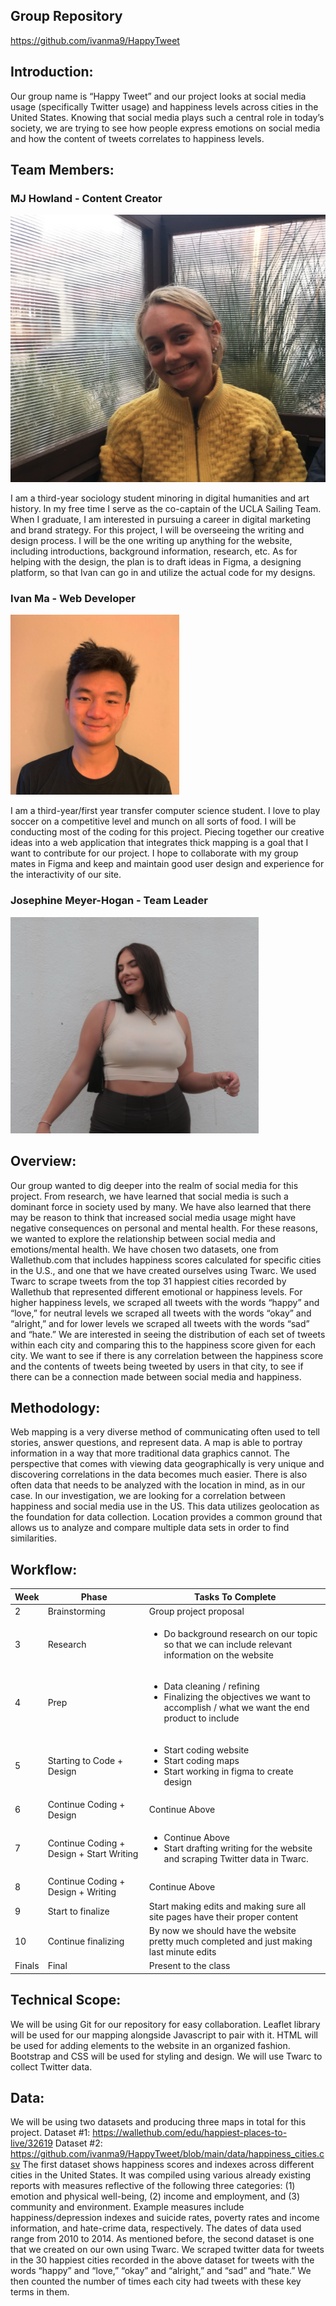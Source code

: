 ## Group Repository

https://github.com/ivanma9/HappyTweet

## Introduction:

Our group name is “Happy Tweet” and our project looks at social media usage (specifically Twitter usage) and happiness levels across cities in the United States. Knowing that social media plays such a central role in today’s society, we are trying to see how people express emotions on social media and how the content of tweets correlates to happiness levels.

## Team Members:

### MJ Howland - Content Creator

<img src = "img/MJ.png">

I am a third-year sociology student minoring in digital humanities and art history. In my free time I serve as the co-captain of the UCLA Sailing Team. When I graduate, I am interested in pursuing a career in digital marketing and brand strategy.
For this project, I will be overseeing the writing and design process. I will be the one writing up anything for the website, including introductions, background information, research, etc. As for helping with the design, the plan is to draft ideas in Figma, a designing platform, so that Ivan can go in and utilize the actual code for my designs.

### Ivan Ma - Web Developer

<img src = "img/Ivan.png">

I am a third-year/first year transfer computer science student. I love to play soccer on a competitive level and munch on all sorts of food.
I will be conducting most of the coding for this project. Piecing together our creative ideas into a web application that integrates thick mapping is a goal that I want to contribute for our project. I hope to collaborate with my group mates in Figma and keep and maintain good user design and experience for the interactivity of our site.

### Josephine Meyer-Hogan - Team Leader

<img src = "img/Josephine.png">

## Overview:

Our group wanted to dig deeper into the realm of social media for this project. From research, we have learned that social media is such a dominant force in society used by many. We have also learned that there may be reason to think that increased social media usage might have negative consequences on personal and mental health. For these reasons, we wanted to explore the relationship between social media and emotions/mental health. 
We have chosen two datasets, one from Wallethub.com that includes happiness scores calculated for specific cities in the U.S., and one that we have created ourselves using Twarc. We used Twarc to scrape tweets from the top 31 happiest cities recorded by Wallethub that represented different emotional or happiness levels. For higher happiness levels, we scraped all tweets with the words “happy” and “love,” for neutral levels we scraped all tweets with the words “okay” and “alright,” and for lower levels we scraped all tweets with the words “sad” and “hate.” We are interested in seeing the distribution of each set of tweets within each city and comparing this to the happiness score given for each city. We want to see if there is any correlation between the happiness score and the contents of tweets being tweeted by users in that city, to see if there can be a connection made between social media and happiness.

## Methodology:

Web mapping is a very diverse method of communicating often used to tell stories, answer questions, and represent data. A map is able to portray information in a way that more traditional data graphics cannot. The perspective that comes with viewing data geographically is very unique and discovering correlations in the data becomes much easier. There is also often data that needs to be analyzed with the location in mind, as in our case. In our investigation, we are looking for a correlation between happiness and social media use in the US. This data utilizes geolocation as the foundation for data collection. Location provides a common ground that allows us to analyze and compare multiple data sets in order to find similarities.

## Workflow:

| Week   | Phase                                    | Tasks To Complete                                                                                                                             |
| ------ | ---------------------------------------- | --------------------------------------------------------------------------------------------------------------------------------------------- |
| 2      | Brainstorming                            | Group project proposal                                                                                                                        |
| 3      | Research                                 | <ul> <li> Do background research on our topic so that we can include relevant information on the website </li></ul>                           |
| 4      | Prep                                     | <ul><li> Data cleaning / refining</li><li> Finalizing the objectives we want to accomplish / what we want the end product to include</li><ul> |
| 5      | Starting to Code + Design                | <ul> <li> Start coding website </li><li> Start coding maps</li> <li> Start working in figma to create design </li></ul>                       |
| 6      | Continue Coding + Design                 | Continue Above                                                                                                                                |
| 7      | Continue Coding + Design + Start Writing | <ul> <li>Continue Above </li><li> Start drafting writing for the website and scraping Twitter data in Twarc. </li></ul>                                                           |
| 8      | Continue Coding + Design + Writing       | Continue Above                                                                                                                                |
| 9      | Start to finalize                        | Start making edits and making sure all site pages have their proper content                                                                   |
| 10     | Continue finalizing                      | By now we should have the website pretty much completed and just making last minute edits                                                     |
| Finals | Final                                    | Present to the class                                                                                                                          |

## Technical Scope:

We will be using Git for our repository for easy collaboration. Leaflet library will be used for our mapping alongside Javascript to pair with it. HTML will be used for adding elements to the website in an organized fashion. Bootstrap and CSS will be used for styling and design. We will use Twarc to collect Twitter data.

## Data:

We will be using two datasets and producing three maps in total for this project.
Dataset #1: https://wallethub.com/edu/happiest-places-to-live/32619
Dataset #2: https://github.com/ivanma9/HappyTweet/blob/main/data/happiness_cities.csv
The first dataset shows happiness scores and indexes across different cities in the United States. It was compiled using various already existing reports with measures reflective of the following three categories: (1) emotion and physical well-being, (2) income and employment, and (3) community and environment. Example measures include happiness/depression indexes and suicide rates, poverty rates and income information, and hate-crime data, respectively. The dates of data used range from 2010 to 2014. 
As mentioned before, the second dataset is one that we created on our own using Twarc. We scraped twitter data for tweets in the 30 happiest cities recorded in the above dataset for tweets with the words “happy” and “love,” “okay” and “alright,” and “sad” and “hate.” We then counted the number of times each city had tweets with these key terms in them. 
